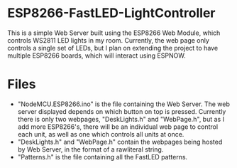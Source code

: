 # ESP8266-FastLED-LightController

This is a simple Web Server built using the ESP8266 Web Module, which controls WS2811 LED lights in my room. Currently, the web page only
controls a single set of LEDs, but I plan on extending the project to have multiple ESP8266 boards, which will interact using ESPNOW.

# Files

- "NodeMCU.ESP8266.ino" is the file containing the Web Server. The web server displayed depends on which button on top is pressed. 
Currently there is only two webpages, "DeskLights.h" and "WebPage.h", but as I add more ESP8266's, there will be an individual web page to control each unit, as well as one which controls all units at once. 
- "DeskLights.h" and "WebPage.h" contain the webpages being hosted by Web Server, in the format of a rawliteral string. 
- "Patterns.h" is the file containing all the FastLED patterns.

